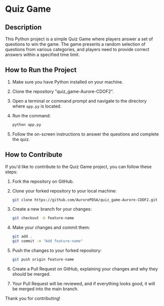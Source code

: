 # Quiz Game

## Description

This Python project is a simple Quiz Game where players answer a set of questions to win the game. The game presents a random selection of questions from various categories, and players need to provide correct answers within a specified time limit.

## How to Run the Project

1. Make sure you have Python installed on your machine.

2. Clone the repository "quiz_game-Aurore-CDOF2".

3. Open a terminal or command prompt and navigate to the directory where `app.py` is located.

4. Run the command:

    ```bash
    python app.py
    ```

5. Follow the on-screen instructions to answer the questions and complete the quiz.

## How to Contribute

If you'd like to contribute to the Quiz Game project, you can follow these steps:

1. Fork the repository on GitHub.

2. Clone your forked repository to your local machine:

    ```bash
    git clone https://github.com/AurorePDSA/quiz_game-Aurore-CDOF2.git
    ```

3. Create a new branch for your changes:

    ```bash
    git checkout -b feature-name
    ```

4. Make your changes and commit them:

    ```bash
    git add .
    git commit -m "Add feature-name"
    ```

5. Push the changes to your forked repository:

    ```bash
    git push origin feature-name
    ```

6. Create a Pull Request on GitHub, explaining your changes and why they should be merged.

7. Your Pull Request will be reviewed, and if everything looks good, it will be merged into the main branch.

Thank you for contributing!
